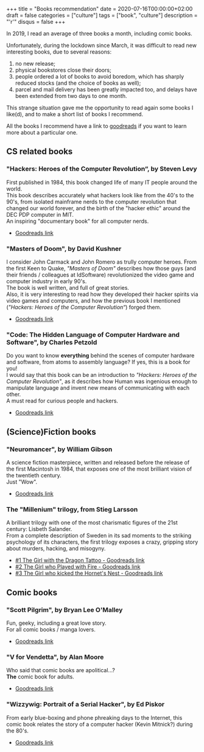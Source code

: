 +++
title = "Books recommendation"
date = 2020-07-16T00:00:00+02:00
draft = false
categories = ["culture"]
tags = ["book", "culture"]
description = "'r'"
disqus = false
+++

In 2019, I read an average of three books a month, including comic books.

Unfortunately, during the lockdown since March, it was difficult to read new interesting books, due to several reasons:  
1. no new release;
2. physical bookstores close their doors;
3. people ordered a lot of books to avoid boredom, which has sharply reduced stocks (and the choice of books as well);
4. parcel and mail delivery has been greatly impacted too, and delays have been extended from two days to one month.

This strange situation gave me the opportunity to read again some books I like(d), and to make a short list of books I recommend.

All the books I recommend have a link to [goodreads](https://www.goodreads.com) if you want to learn more about a particular one.

## CS related books

### "Hackers: Heroes of the Computer Revolution“, by Steven Levy

First published in 1984, this book changed life of many IT people around the world.  
This book describes accurately what hackers look like from the 40's to the 90's, from isolated mainframe nerds to the computer revolution that changed our world forever, and the birth of the "hacker ethic" around the DEC PDP computer in MIT.  
An inspiring "documentary book" for all computer nerds.

* [Goodreads link](https://www.goodreads.com/book/show/56829.Hackers)

### "Masters of Doom", by David Kushner

I consider John Carmack and John Romero as trully computer heroes.
From the first Keen to Quake, *"Masters of Doom"* describes how those guys (and their friends / colleagues at IdSoftware) revolutionized the video game and computer industry in early 90's.  
The book is well written, and full of great stories.  
Also, it is very interesting to read how they developed their hacker spirits via video games and computers, and how the previous book I mentioned (*"Hackers: Heroes of the Computer Revolution“*) forged them.

* [Goodreads link](https://www.goodreads.com/book/show/222146.Masters_of_Doom)

### "Code: The Hidden Language of Computer Hardware and Software", by Charles Petzold

Do you want to know **everything** behind the scenes of computer hardware and software, from atoms to assembly language?
If yes, this is a book for you!  
I would say that this book can be an introduction to *"Hackers: Heroes of the Computer Revolution"*, as it describes how Human was ingenious enough to manipulate language and invent new means of communicating with each other.  
A must read for curious people and hackers.

* [Goodreads link](https://www.goodreads.com/book/show/44882.Code)

## (Science)Fiction books

### "Neuromancer", by William Gibson

A science fiction masterpiece, written and released before the release of the first Macintosh in 1984, that exposes one of the most brilliant vision of the twentieth century.  
Just "Wow".

* [Goodreads link](https://www.goodreads.com/book/show/6088007-neuromancer)

### The "Millenium" trilogy, from Stieg Larsson

A brilliant trilogy with one of the most charismatic figures of the 21st century: Lisbeth Salander.  
From a complete description of Sweden in its sad moments to the striking psychology of its characters, the first trilogy exposes a crazy, gripping story about murders, hacking, and misogyny.

* [#1 The Girl with the Dragon Tattoo - Goodreads link](https://www.goodreads.com/book/show/2429135.The_Girl_with_the_Dragon_Tattoo)
* [#2 The Girl who Played with Fire - Goodreads link](https://www.goodreads.com/book/show/5060378-the-girl-who-played-with-fire)
* [#3 The Girl who kicked the Hornet's Nest - Goodreads link](https://www.goodreads.com/book/show/6892870-the-girl-who-kicked-the-hornet-s-nest)

## Comic books

### "Scott Pilgrim", by Bryan Lee O'Malley

Fun, geeky, including a great love story.  
For all comic books / manga lovers.

* [Goodreads link](https://www.goodreads.com/book/show/8697402-scott-pilgrim-the-complete-series)

### "V for Vendetta", by Alan Moore

Who said that comic books are apolitical...?  
**The** comic book for adults.

* [Goodreads link](https://www.goodreads.com/book/show/5805.V_for_Vendetta)

### "Wizzywig: Portrait of a Serial Hacker", by Ed Piskor

From early blue-boxing and phone phreaking days to the Internet, this comic book relates the story of a computer hacker (Kevin Mitnick?) during the 80's. 

* [Goodreads link](https://www.goodreads.com/book/show/13644998-wizzywig)
